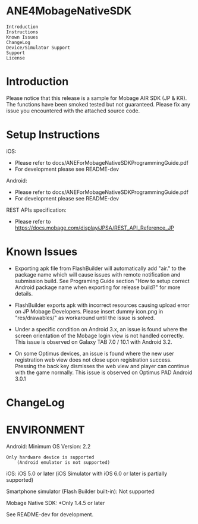 ANE4MobageNativeSDK 
==========================================================================
	Introduction
	Instructions
	Known Issues
	ChangeLog
	Device/Simulator Support
	Support
	License

Introduction
==========================================================================
Please notice that this release is a sample for Mobage AIR SDK (JP & KR). The functions have been smoked tested but not guaranteed. 
Please fix any issue you encountered with the attached source code.


Setup Instructions
==========================================================================
iOS:
- Please refer to docs/ANEForMobageNativeSDKProgrammingGuide.pdf
- For development please see README-dev

Android:
- Please refer to docs/ANEForMobageNativeSDKProgrammingGuide.pdf
- For development please see README-dev

REST APIs specification:
- Please refer to https://docs.mobage.com/display/JPSA/REST_API_Reference_JP


Known Issues
==========================================================================
- Exporting apk file from FlashBuilder will automatically add "air." to the package name
  which will cause issues with remote notification and submission build. See Programing
  Guide section "How to setup correct Android package name when exporting for release
  build?" for more details.

- FlashBuilder exports apk with incorrect resources causing upload error on JP Mobage
  Developers. Please insert dummy icon.png in "res/drawables/" as workaround until the
  issue is solved.

- Under a specific condition on Android 3.x, an issue is found where
  the screen orientation of the Mobage login view is not handled correctly.
  This issue is observed on Galaxy TAB 7.0 / 10.1 with Android 3.2.

- On some Optimus devices, an issue is found where the new user registration
  web view does not close upon registration success. Pressing the back key
  dismisses the web view and player can continue with the game normally.
  This issue is observed on Optimus PAD Android 3.0.1

ChangeLog
==========================================================================


ENVIRONMENT
==========================================================================
Android:
	Minimum OS Version: 2.2
	
	Only hardware device is supported
    	(Android emulator is not supported)

iOS:
	iOS 5.0 or later
	(iOS Simulator with iOS 6.0 or later is partially supported)

Smartphone simulator (Flash Builder built-in):
	Not supported

Mobage Native SDK:
	*Only 1.4.5 or later

See README-dev for development.
